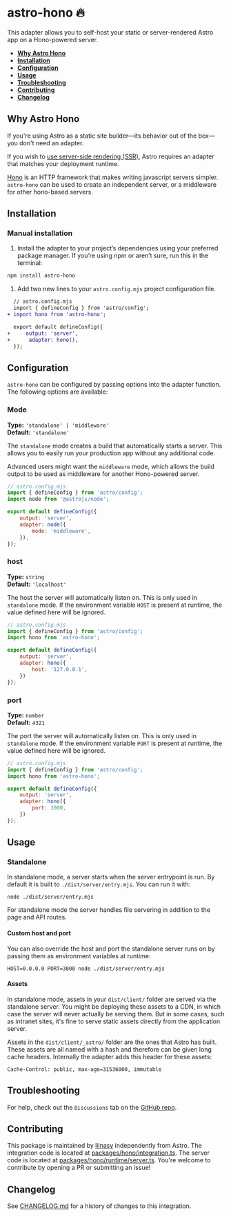 # astro-hono 🔥

This adapter allows you to self-host your static or server-rendered Astro app on a Hono-powered server.

- <strong>[Why Astro Hono](#why-astro-hono)</strong>
- <strong>[Installation](#installation)</strong>
- <strong>[Configuration](#configuration)</strong>
- <strong>[Usage](#usage)</strong>
- <strong>[Troubleshooting](#troubleshooting)</strong>
- <strong>[Contributing](#contributing)</strong>
- <strong>[Changelog](#changelog)</strong>

## Why Astro Hono

If you're using Astro as a static site builder—its behavior out of the box—you don't need an adapter.

If you wish to [use server-side rendering (SSR)](https://docs.astro.build/en/guides/server-side-rendering/), Astro requires an adapter that matches your deployment runtime.

[Hono](https://hono.dev/) is an HTTP framework that makes writing javascript servers simpler. `astro-hono` can be used to create an independent server, or a middleware for other hono-based servers.

## Installation

### Manual installation

1. Install the adapter to your project’s dependencies using your preferred package manager. If you’re using npm or aren’t sure, run this in the terminal:

```bash
npm install astro-hono
```

1. Add two new lines to your `astro.config.mjs` project configuration file.

```diff lang="js"
  // astro.config.mjs
  import { defineConfig } from 'astro/config';
+ import hono from 'astro-hono';

  export default defineConfig({
+     output: 'server',
+      adapter: hono(),
  });
```

## Configuration

`astro-hono` can be configured by passing options into the adapter function. The following options are available:

### Mode

**Type:** `'standalone' | 'middleware'`<br>
**Default:** `'standalone'`<br>

The `standalone` mode creates a build that automatically starts a server. This allows you to easily run your production app without any additional code.

Advanced users might want the `middleware` mode, which allows the build output to be used as middleware for another Hono-powered server.

```js
// astro.config.mjs
import { defineConfig } from 'astro/config';
import node from '@astrojs/node';

export default defineConfig({
    output: 'server',
    adapter: node({
        mode: 'middleware',
    }),
});
```

### host

**Type:** `string`<br>
**Default:** `'localhost'`<br>

The host the server will automatically listen on. This is only used in `standalone` mode. If the environment variable `HOST` is present at runtime, the value defined here will be ignored.

```js
// astro.config.mjs
import { defineConfig } from 'astro/config';
import hono from 'astro-hono';

export default defineConfig({
    output: 'server',
    adapter: hono({
        host: '127.0.0.1',
    })
});
```

### port

**Type:** `number`<br>
**Default:** `4321`<br>

The port the server will automatically listen on. This is only used in `standalone` mode.  If the environment variable `PORT` is present at runtime, the value defined here will be ignored.

```js
// astro.config.mjs
import { defineConfig } from 'astro/config';
import hono from 'astro-hono';

export default defineConfig({
    output: 'server',
    adapter: hono({
        port: 3000,
    })
});
```

## Usage

### Standalone

In standalone mode, a server starts when the server entrypoint is run. By default it is built to `./dist/server/entry.mjs`. You can run it with:

```shell
node ./dist/server/entry.mjs
```

For standalone mode the server handles file servering in addition to the page and API routes.

#### Custom host and port

You can also override the host and port the standalone server runs on by passing them as environment variables at runtime:

```shell
HOST=0.0.0.0 PORT=3000 node ./dist/server/entry.mjs
```

#### Assets

In standalone mode, assets in your `dist/client/` folder are served via the standalone server. You might be deploying these assets to a CDN, in which case the server will never actually be serving them. But in some cases, such as intranet sites, it's fine to serve static assets directly from the application server.

Assets in the `dist/client/_astro/` folder are the ones that Astro has built. These assets are all named with a hash and therefore can be given long cache headers. Internally the adapter adds this header for these assets:

```
Cache-Control: public, max-age=31536000, immutable
```

## Troubleshooting

For help, check out the `Discussions` tab on the [GitHub repo](https://github.com/lilnasy/gratelets/discussions).

## Contributing

This package is maintained by [lilnasy](https://github.com/lilnasy) independently from Astro. The integration code is located at [packages/hono/integration.ts](https://github.com/lilnasy/gratelets/blob/main/packages/hono/integration.ts). The server code is located at [packages/hono/runtime/server.ts]([packages/hono/integration.ts](https://github.com/lilnasy/gratelets/blob/main/packages/hono/runtime/server.ts)). You're welcome to contribute by opening a PR or submitting an issue!

## Changelog

See [CHANGELOG.md](https://github.com/lilnasy/gratelets/blob/main/packages/hono/CHANGELOG.md) for a history of changes to this integration.

[astro-integration]: https://docs.astro.build/en/guides/integrations-guide/